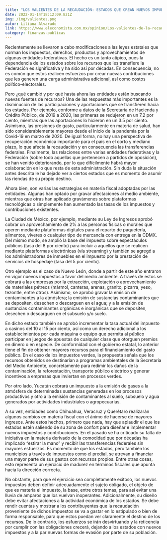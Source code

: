 ```yaml
---
title: "LOS VALIENTES DE LA RECAUDACIÓN: ESTADOS QUE CREAN NUEVOS IMPUESTOS PARA 2022"
date: 2022-01-14T18:12:09.821Z
img: /img/valientes.png
autor: Liliana Alvarado
link: https://www.eleconomista.com.mx/opinion/Los-valientes-de-la-recaudacion-estados-que-crean-nuevos-impuestos-para-2022-20220114-0043.html
category: finanzas-publicas
---
```

<!--StartFragment-->

Recientemente se llevaron a cabo modificaciones a las leyes estatales que norman los impuestos, derechos, productos y aprovechamientos de algunas entidades federativas. El hecho es un tanto atípico, pues la dependencia de los estados sobre los recursos que les transfiere la Federación es significativa y ha sido así por décadas. En consecuencia, no es común que estos realicen esfuerzos por crear nuevas contribuciones que les generen una carga administrativa adicional, así como costos político-electorales.

Pero ¿qué cambió y por qué hasta ahora las entidades están buscando nuevas fuentes de recursos? Una de las respuestas más importantes es la disminución de las participaciones y aportaciones que se transfieren hacia los estados. Por ejemplo, conforme a datos de la Secretaría de Hacienda y Crédito Público, de 2019 a 2020, las primeras se redujeron en un 7.2 por ciento, mientras que las aportaciones lo hicieron en un 3.5 por ciento. Asimismo, las presiones de gasto, particularmente en materia de salud, han sido considerablemente mayores desde el inicio de la pandemia por la Covid-19 en marzo de 2020. De igual forma, no hay una perspectiva de recuperación económica importante para el país en el corto y mediano plazo, lo que afecta la recaudación y en consecuencia las transferencias federales. Finalmente, las relaciones entre varias entidades federativas y la Federación (sobre todo aquellas que pertenecen a partidos de oposición), se han venido deteriorando, por lo que difícilmente habrá mayor colaboración en lo que resta de esta administración. Sin duda la situación antes descrita le ha dejado ver a ciertos estados que es momento de asumir las riendas de su propio destino.

Ahora bien, son varias las estrategias en materia fiscal adoptadas por las entidades. Algunas han optado por gravar afectaciones al medio ambiente, mientras que otras han aplicado gravámenes sobre plataformas tecnológicas o simplemente han aumentado las tasas de los impuestos y contribuciones existentes.

La Ciudad de México, por ejemplo, mediante su Ley de Ingresos aprobó cobrar un aprovechamiento de 2% a las personas físicas o morales que operen mediante plataformas digitales para el reparto de paquetería, alimentos, víveres o cualquier tipo de mercancía con entrega en la CDMX. Del mismo modo, se amplió la base del impuesto sobre espectáculos públicos (tasa del 8 por ciento) para incluir a aquellos que se realicen mediante plataformas electrónicas (vía streaming) y también se agregó a los administradores de inmuebles en el impuesto por la prestación de servicios de hospedaje (tasa del 5 por ciento).

Otro ejemplo es el caso de Nuevo León, donde a partir de este año entraron en vigor nuevos impuestos a favor del medio ambiente. A través de estos se cobrará a las empresas por la extracción, explotación o aprovechamiento de materiales pétreos (mármol, canteras, arenas, granito, pizarra, yeso, tezontle, entre otros). Asimismo, se aprobó gravar la emisión de contaminantes a la atmósfera; la emisión de sustancias contaminantes que se depositen, desechen o descarguen en el agua; y a la emisión de sustancias contaminantes orgánicas e inorgánicas que se depositen, desechen o descarguen en el subsuelo y/o suelo.

En dicho estado también se aprobó incrementar la tasa actual del impuesto a casinos del 10 al 15 por ciento, así como un derecho adicional a los establecimientos por cada máquina o equipo que permita al público participar en juegos de apuestas de cualquier clase que otorguen premios en dinero o en especie. De conformidad con el gobierno estatal, lo anterior tiene el fin de obtener mayores recursos para el financiamiento del gasto público. En el caso de los impuestos verdes, la propuesta señala que los recursos obtenidos se destinarían a programas ambientales de la Secretaría del Medio Ambiente, concretamente para redimir los daños de la contaminación, la reforestación, transporte público eléctrico y generar incentivos a empresas que inviertan en procesos verdes.

Por otro lado, Yucatán cobrará un impuesto a la emisión de gases a la atmósfera de determinadas sustancias generadas en los procesos productivos y otro a la emisión de contaminantes al suelo, subsuelo y agua generados por actividades industriales o agropecuarias.

A su vez, entidades como Chihuahua, Veracruz y Querétaro realizarán algunos cambios en materia fiscal con el ánimo de hacerse de mayores ingresos. Ante estos hechos, primero que nada, hay que aplaudir el que los estados estén saliendo de su zona de confort para diseñar e implementar nuevos impuestos y contribuciones. En el pasado se ha criticado su falta de iniciativa en la materia derivado de la comodidad que por décadas ha implicado “estirar la mano” y recibir las transferencias federales sin mayores esfuerzos. Es momento de que los estados, pero también los municipios a través de impuestos como el predial, se atrevan a financiar una mayor parte de sus gastos con recursos propios. Entre otras cosas, esto representa un ejercicio de madurez en términos fiscales que apunta hacia la dirección correcta.

No obstante, para que el ejercicio sea completamente exitoso, los nuevos impuestos deben definir adecuadamente el sujeto obligado, el objeto de que es materia el impuesto, la base, entre otros temas, para así evitar una lluvia de amparos que los vuelvan inoperantes. Adicionalmente, su diseño debe evitar afectaciones a la actividad económica de los estados. Se debe rendir cuentas y mostrar a los contribuyentes que la recaudación proveniente de dichos impuestos se va a gastar en lo estipulado o bien de forma responsable, para que estos puedan ver claramente el destino de los recursos. De lo contrario, los esfuerzos se irán desvirtuando y la reticencia por cumplir con las obligaciones crecerá, dejando a los estados con nuevos impuestos y a la par nuevas formas de evasión por parte de su población.

<!--EndFragment-->